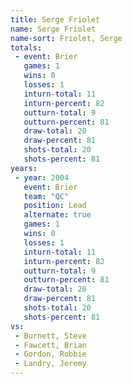 ```yaml
---
title: Serge Friolet
name: Serge Friolet
name-sort: Friolet, Serge
totals:
 - event: Brier
   games: 1
   wins: 0
   losses: 1
   inturn-total: 11
   inturn-percent: 82
   outturn-total: 9
   outturn-percent: 81
   draw-total: 20
   draw-percent: 81
   shots-total: 20
   shots-percent: 81
years:
 - year: 2004
   event: Brier
   team: "QC"
   position: Lead
   alternate: true
   games: 1
   wins: 0
   losses: 1
   inturn-total: 11
   inturn-percent: 82
   outturn-total: 9
   outturn-percent: 81
   draw-total: 20
   draw-percent: 81
   shots-total: 20
   shots-percent: 81
vs:
 - Burnett, Steve
 - Fawcett, Brian
 - Gordon, Robbie
 - Landry, Jeremy
---
```

